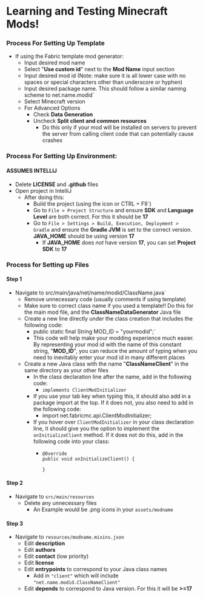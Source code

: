 # Learning and Testing Minecraft Mods!

### Process For Setting Up Template
- If using the Fabric template mod generator:
  - Input desired mod name
  - Select "**Use custom id**" next to the **Mod Name** input section
  - Input desired mod id (Note: make sure it is all lower case with no spaces or special characters other than underscore or hyphen)
  - Input desired package name. This should follow a similar naming scheme to net.name.modid`
  - Select Minecraft version
  - For Advanced Options
    - Check **Data Generation**
    - Uncheck **Split client and common resources** 
      - Do this only if your mod will be installed on servers to prevent the server from calling client code that can potentially cause crashes

### Process For Setting Up Environment:
#### **ASSUMES INTELLIJ**
- Delete **LICENSE** and **.github** files
- Open project in IntelliJ
  - After doing this: 
    - Build the project (using the icon or CTRL + F9`)
    - Go to `File > Project Structure` and ensure **SDK** and **Language Level** are both correct. For this it should be **17**
    - Go to `File > Settings > Build, Execution, Deployment > Gradle` and ensure the **Gradle JVM** is set to the correct version. **JAVA_HOME** should be using version **17**
      - If **JAVA_HOME** does *not* have version **17**, you can set **Project SDK** to **17**


### Process for Setting up Files

#### Step 1
- Navigate to src/main/java/net/name/modid/ClassName.java`
  - Remove unnecessary code (usually comments if using template)
  - Make sure to correct class name if you used a template!! Do this for the main mod file, and the **ClassNameDataGenerator** Java file
  - Create a new line directly under the class creation that includes the following code:
    - public static final String MOD_ID = "yourmodid";`
    - This code will help make your modding experience much easier. By representing your mod id with the name of this constant string, "**MOD_ID**", you can reduce the amount of typing when you need to inevitably enter your mod id in many different places
  - Create a new Java class with the name "**ClassNameClient**" in the same directory as your other files
    - In the class declaration line after the name, add in the following code: 
      - `implements ClientModInitializer`
    - If you use your tab key when typing this, it should also add in a package import at the top. If it does not, you also need to add in the following code: 
      - import net.fabricmc.api.ClientModInitializer;
    - If you hover over `ClientModInitializer` in your class declaration line, it should give you the option to implement the `onInitializeClient` method. If it does not do this, add in the following code into your class:
      - ```
        @Override
        public void onInitializeClient() {
        
        }
        ```

#### Step 2
- Navigate to ```src/main/resources```
  - Delete any unnecessary files 
    - An Example would be .png icons in your ```assets/modname```


#### Step 3
- Navigate to ```resources/modname.mixins.json```
  - Edit **description**
  - Edit **authors**
  - Edit **contact** (low priority)
  - Edit **license**
  - Edit **entrypoints** to correspond to your Java class names
    - Add in ```"client"``` which will include ```"net.name.modid.ClassNameClient"```
  - Edit **depends** to correspond to Java version. For this it will be **>=17**
